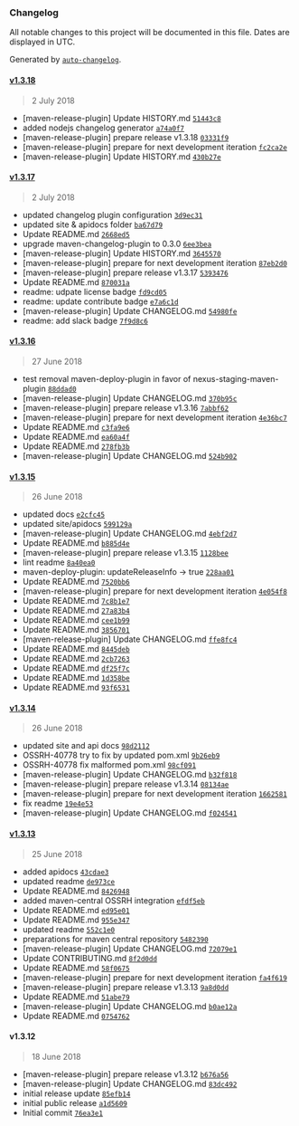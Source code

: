 ### Changelog

All notable changes to this project will be documented in this file. Dates are displayed in UTC.

Generated by [`auto-changelog`](https://github.com/CookPete/auto-changelog).

#### [v1.3.18](https://github.com/hexonet/java-sdk/compare/v1.3.17...v1.3.18)

> 2 July 2018

- [maven-release-plugin] Update HISTORY.md [`51443c8`](https://github.com/hexonet/java-sdk/commit/51443c83d77a671470669a2c76197dc3853b5420)
- added nodejs changelog generator [`a74a0f7`](https://github.com/hexonet/java-sdk/commit/a74a0f7cf8090023329dde832697d1576572c96a)
- [maven-release-plugin] prepare release v1.3.18 [`03331f9`](https://github.com/hexonet/java-sdk/commit/03331f99a84b3b97a1d46321a7bd94fb7a33b57d)
- [maven-release-plugin] prepare for next development iteration [`fc2ca2e`](https://github.com/hexonet/java-sdk/commit/fc2ca2e16a862666d3fae6ca40a6ac2d19399f6c)
- [maven-release-plugin] Update HISTORY.md [`430b27e`](https://github.com/hexonet/java-sdk/commit/430b27ec443cfdc2aae740c136302ea33f34f165)

#### [v1.3.17](https://github.com/hexonet/java-sdk/compare/v1.3.16...v1.3.17)

> 2 July 2018

- updated changelog plugin configuration [`3d9ec31`](https://github.com/hexonet/java-sdk/commit/3d9ec31774ad43c672de8eb1934b43abf00548ea)
- updated site & apidocs folder [`ba67d79`](https://github.com/hexonet/java-sdk/commit/ba67d79892f744cde906b52f0ff5ee0c93c38027)
- Update README.md [`2668ed5`](https://github.com/hexonet/java-sdk/commit/2668ed53cbd686887c69560805fe68ee105e75d4)
- upgrade maven-changelog-plugin to 0.3.0 [`6ee3bea`](https://github.com/hexonet/java-sdk/commit/6ee3beab7b10a567982194af3106c23c91049692)
- [maven-release-plugin] Update HISTORY.md [`3645570`](https://github.com/hexonet/java-sdk/commit/36455702ffbf3d39eb0e1170b4190eccde2e0a5e)
- [maven-release-plugin] prepare for next development iteration [`87eb2d0`](https://github.com/hexonet/java-sdk/commit/87eb2d0cc1a76be5e30ead33ca57566ca396c832)
- [maven-release-plugin] prepare release v1.3.17 [`5393476`](https://github.com/hexonet/java-sdk/commit/539347644afdcdcc3e95073f9a0a19bde1ef5c64)
- Update README.md [`870031a`](https://github.com/hexonet/java-sdk/commit/870031a76538d3901a7f0506d548054ac66c6d24)
- readme: udpate license badge [`fd9cd05`](https://github.com/hexonet/java-sdk/commit/fd9cd05fa6e782eb7327855171835af48e821656)
- readme: update contribute badge [`e7a6c1d`](https://github.com/hexonet/java-sdk/commit/e7a6c1d3c9e718d1a393117071dab1eed7823c87)
- [maven-release-plugin] Update CHANGELOG.md [`54980fe`](https://github.com/hexonet/java-sdk/commit/54980fef6695e4d712638605af0105f7a23ad8ce)
- readme: add slack badge [`7f9d8c6`](https://github.com/hexonet/java-sdk/commit/7f9d8c6dff4f4a06aa7f481d0f9f7bf936c907ea)

#### [v1.3.16](https://github.com/hexonet/java-sdk/compare/v1.3.15...v1.3.16)

> 27 June 2018

- test removal maven-deploy-plugin in favor of nexus-staging-maven-plugin [`88ddad0`](https://github.com/hexonet/java-sdk/commit/88ddad0160b141a003d000a0468e8fc7fb8ad893)
- [maven-release-plugin] Update CHANGELOG.md [`370b95c`](https://github.com/hexonet/java-sdk/commit/370b95c4d9ebe118244a6ae853cb8d7d9aedf87b)
- [maven-release-plugin] prepare release v1.3.16 [`7abbf62`](https://github.com/hexonet/java-sdk/commit/7abbf62069880d0755635cee712add27b3cff6dd)
- [maven-release-plugin] prepare for next development iteration [`4e36bc7`](https://github.com/hexonet/java-sdk/commit/4e36bc751fc3dd7ad0391ee56aeeb1de7470ee73)
- Update README.md [`c3fa9e6`](https://github.com/hexonet/java-sdk/commit/c3fa9e68a7e4573d4f0962b4adebe9c300b9d51c)
- Update README.md [`ea60a4f`](https://github.com/hexonet/java-sdk/commit/ea60a4f4ddb556eef16966674184eef3e617cf2d)
- Update README.md [`278fb3b`](https://github.com/hexonet/java-sdk/commit/278fb3b932ee51285af9ee78ab3237336b0ba344)
- [maven-release-plugin] Update CHANGELOG.md [`524b902`](https://github.com/hexonet/java-sdk/commit/524b9022ba3aa5847525bbe009d8f72fca5537b3)

#### [v1.3.15](https://github.com/hexonet/java-sdk/compare/v1.3.14...v1.3.15)

> 26 June 2018

- updated docs [`e2cfc45`](https://github.com/hexonet/java-sdk/commit/e2cfc45d51223ebfe2723cb876d43531354ab694)
- updated site/apidocs [`599129a`](https://github.com/hexonet/java-sdk/commit/599129a86506ef745595ab15e6d68bdc699e395f)
- [maven-release-plugin] Update CHANGELOG.md [`4ebf2d7`](https://github.com/hexonet/java-sdk/commit/4ebf2d7cfb62d5f40d23f2a32cb00da9bfabb44e)
- Update README.md [`b885d4e`](https://github.com/hexonet/java-sdk/commit/b885d4e7c84064dea80f0b4d500530e600b867f1)
- [maven-release-plugin] prepare release v1.3.15 [`1128bee`](https://github.com/hexonet/java-sdk/commit/1128beecdb0d9f4f6defc530f62aaedf1f175f8b)
- lint readme [`8a40ea0`](https://github.com/hexonet/java-sdk/commit/8a40ea0fc19cd68424d918d797c347a6203eaf31)
- maven-deploy-plugin: updateReleaseInfo -> true [`228aa01`](https://github.com/hexonet/java-sdk/commit/228aa01a58d18fec70f245374231ecef151344ba)
- Update README.md [`7520bb6`](https://github.com/hexonet/java-sdk/commit/7520bb6528f8d39032611e779401c48ca755c6b8)
- [maven-release-plugin] prepare for next development iteration [`4e054f8`](https://github.com/hexonet/java-sdk/commit/4e054f8c7720990201206b4f86c753cd184d8d7a)
- Update README.md [`7c8b1e7`](https://github.com/hexonet/java-sdk/commit/7c8b1e72e795f169278e934d4d9a24e49b815c7a)
- Update README.md [`27a83b4`](https://github.com/hexonet/java-sdk/commit/27a83b4d8a3547c01ae1fcb73c35b914abeb7a4d)
- Update README.md [`cee1b99`](https://github.com/hexonet/java-sdk/commit/cee1b9967296cbd910902a974b7c6ab4c039f9ab)
- Update README.md [`3856701`](https://github.com/hexonet/java-sdk/commit/3856701ac7851f7a61853d595a90adad3575311a)
- [maven-release-plugin] Update CHANGELOG.md [`ffe8fc4`](https://github.com/hexonet/java-sdk/commit/ffe8fc4f402211c93c1b6ff45a084b225dea1680)
- Update README.md [`8445deb`](https://github.com/hexonet/java-sdk/commit/8445debe439d2323cfdd7c1420b7682705ff7834)
- Update README.md [`2cb7263`](https://github.com/hexonet/java-sdk/commit/2cb7263f9b1f66e1077f85c207792b642caa9d8c)
- Update README.md [`df25f7c`](https://github.com/hexonet/java-sdk/commit/df25f7cd5c54d4d0c25f1d664aceaf06c3fc36ed)
- Update README.md [`1d358be`](https://github.com/hexonet/java-sdk/commit/1d358beadb59fba5804abf684b6b7bf52fe9c579)
- Update README.md [`93f6531`](https://github.com/hexonet/java-sdk/commit/93f6531497e29de56f3f5ccfe8e2bed80082aa5c)

#### [v1.3.14](https://github.com/hexonet/java-sdk/compare/v1.3.13...v1.3.14)

> 26 June 2018

- updated site and api docs [`98d2112`](https://github.com/hexonet/java-sdk/commit/98d211287ee1c9c68cc3e63c6b95e358aeb3c236)
- OSSRH-40778 try to fix by updated pom.xml [`9b26eb9`](https://github.com/hexonet/java-sdk/commit/9b26eb9e01e376ce438c61029fbc93385e8a5def)
- OSSRH-40778 fix malformed pom.xml [`98cf091`](https://github.com/hexonet/java-sdk/commit/98cf091a62e3efa25d7fcbe3a5210aee06c553cb)
- [maven-release-plugin] Update CHANGELOG.md [`b32f818`](https://github.com/hexonet/java-sdk/commit/b32f818ca4089e3c37682bee0a5c9f672588bee8)
- [maven-release-plugin] prepare release v1.3.14 [`08134ae`](https://github.com/hexonet/java-sdk/commit/08134ae3b40e14a3baa36375b63d8ca7503edee8)
- [maven-release-plugin] prepare for next development iteration [`1662581`](https://github.com/hexonet/java-sdk/commit/1662581569b05203bb345eabbf354ee31adc02cf)
- fix readme [`19e4e53`](https://github.com/hexonet/java-sdk/commit/19e4e537aa710a1bd30db1532443097d561f7238)
- [maven-release-plugin] Update CHANGELOG.md [`f024541`](https://github.com/hexonet/java-sdk/commit/f024541213e660995270e907c0f282c01c291a64)

#### [v1.3.13](https://github.com/hexonet/java-sdk/compare/v1.3.12...v1.3.13)

> 25 June 2018

- added apidocs [`43cdae3`](https://github.com/hexonet/java-sdk/commit/43cdae3fe0bfbef66c8690c4c96deada1d8ca723)
- updated readme [`de973ce`](https://github.com/hexonet/java-sdk/commit/de973cee32fc08c05af19a2ddfc8d1f5cec434be)
- Update README.md [`8426948`](https://github.com/hexonet/java-sdk/commit/8426948d0372354c2358f9afe732d9a935404700)
- added maven-central OSSRH integration [`efdf5eb`](https://github.com/hexonet/java-sdk/commit/efdf5ebeb1adf700de85bb46bebde8e499920276)
- Update README.md [`ed95e01`](https://github.com/hexonet/java-sdk/commit/ed95e01d9ed5bf531a7b7388d2eb06c3717e290e)
- Update README.md [`955e347`](https://github.com/hexonet/java-sdk/commit/955e34758c6090c96a44190dffee684943e7f30c)
- updated readme [`552c1e0`](https://github.com/hexonet/java-sdk/commit/552c1e0849c0ae16a286212fdf23221463ca5f6d)
- preparations for maven central repository [`5482390`](https://github.com/hexonet/java-sdk/commit/54823905f09857f61a0c9c24d9057bbacd7f3ad7)
- [maven-release-plugin] Update CHANGELOG.md [`72079e1`](https://github.com/hexonet/java-sdk/commit/72079e1351d19dca5195b7f8f4c6eb366353bfe2)
- Update CONTRIBUTING.md [`8f2d0dd`](https://github.com/hexonet/java-sdk/commit/8f2d0dd1f563d575cc16842f5be1f61cd2dae308)
- Update README.md [`58f0675`](https://github.com/hexonet/java-sdk/commit/58f0675f379ff9e3655152881f2a2ed4b350bff8)
- [maven-release-plugin] prepare for next development iteration [`fa4f619`](https://github.com/hexonet/java-sdk/commit/fa4f619b268d7b0742a40f5d334cfaa61e1b2ba2)
- [maven-release-plugin] prepare release v1.3.13 [`9a8d0dd`](https://github.com/hexonet/java-sdk/commit/9a8d0dde13577a2114a76d9e28e15512fcc312ac)
- Update README.md [`51abe79`](https://github.com/hexonet/java-sdk/commit/51abe791cd983846ffd6a7ae3a899f604a112538)
- [maven-release-plugin] Update CHANGELOG.md [`b0ae12a`](https://github.com/hexonet/java-sdk/commit/b0ae12ac7bec42e179b41f48f317a51e63499bd6)
- Update README.md [`0754762`](https://github.com/hexonet/java-sdk/commit/075476233654852d3deb88f4694f1ba0c675933a)

#### v1.3.12

> 18 June 2018

- [maven-release-plugin] prepare release v1.3.12 [`b676a56`](https://github.com/hexonet/java-sdk/commit/b676a56995061c15bab74e02a2f6eb6095f42903)
- [maven-release-plugin] Update CHANGELOG.md [`83dc492`](https://github.com/hexonet/java-sdk/commit/83dc49219a238b7a6741439562e8e9c97e600909)
- initial release update [`85efb14`](https://github.com/hexonet/java-sdk/commit/85efb14cca5ef88c8330345cd57a61db1d9c6279)
- initial public release [`a1d5609`](https://github.com/hexonet/java-sdk/commit/a1d560969ab2ba4284fe3ea1b8038b2aa36b9519)
- Initial commit [`76ea3e1`](https://github.com/hexonet/java-sdk/commit/76ea3e1605515afd59c6a33c9276a7eabcd6a597)
